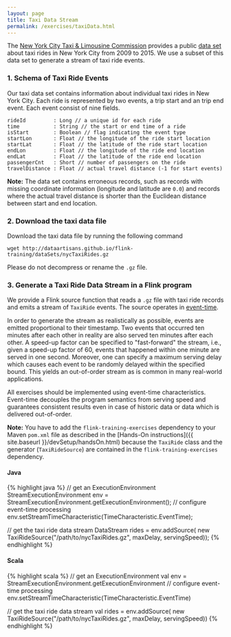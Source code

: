 ```yaml
---
layout: page
title: Taxi Data Stream
permalink: /exercises/taxiData.html
---
```


The [New York City Taxi & Limousine Commission](http://www.nyc.gov/html/tlc/html/home/home.shtml) provides a public [data set](https://uofi.app.box.com/NYCtaxidata) about taxi rides in New York City from 2009 to 2015. We use a subset of this data set to generate a stream of taxi ride events.

### 1. Schema of Taxi Ride Events

Our taxi data set contains information about individual taxi rides in New York City. 
Each ride is represented by two events, a trip start and an trip end event. 
Each event consist of nine fields.

~~~
rideId         : Long // a unique id for each ride
time           : String // the start or end time of a ride
isStart        : Boolean // flag indicating the event type
startLon       : Float // the longitude of the ride start location
startLat       : Float // the latitude of the ride start location
endLon         : Float // the longitude of the ride end location
endLat         : Float // the latitude of the ride end location
passengerCnt   : Short // number of passengers on the ride
travelDistance : Float // actual travel distance (-1 for start events)
~~~

**Note:** The data set contains erroneous records, such as records with missing coordinate information (longitude and latitude are `0.0`) and records where the actual travel distance is shorter than the Euclidean distance between start and end location.

### 2. Download the taxi data file

Download the taxi data file by running the following command

~~~~
wget http://dataartisans.github.io/flink-training/dataSets/nycTaxiRides.gz
~~~~

Please do not decompress or rename the `.gz` file.

### 3. Generate a Taxi Ride Data Stream in a Flink program

We provide a Flink source function that reads a `.gz` file with taxi ride records and emits a stream of `TaxiRide` events. The source operates in [event-time](https://ci.apache.org/projects/flink/flink-docs-release-1.0/apis/streaming_guide.html#working-with-time).

In order to generate the stream as realistically as possible, events are emitted proportional to their timestamp. Two events that occurred ten minutes after each other in reality are also served ten minutes after each other. A speed-up factor can be specified to "fast-forward" the stream, i.e., given a speed-up factor of 60, events that happened within one minute are served in one second. Moreover, one can specify a maximum serving delay which causes each event to be randomly delayed within the specified bound. This yields an out-of-order stream as is common in many real-world applications. 

All exercises should be implemented using event-time characteristics. Event-time decouples the program semantics from serving speed and guarantees consistent results even in case of historic data or data which is delivered out-of-order.

**Note:** You have to add the `flink-training-exercises` dependency to your Maven `pom.xml` file as described in the [Hands-On instructions]({{ site.baseurl }}/devSetup/handsOn.html) because the `TaxiRide` class and the generator (`TaxiRideSource`) are contained in the `flink-training-exercises` dependency.

#### Java

{% highlight java %}
// get an ExecutionEnvironment
StreamExecutionEnvironment env = 
  StreamExecutionEnvironment.getExecutionEnvironment();
// configure event-time processing
env.setStreamTimeCharacteristic(TimeCharacteristic.EventTime);

// get the taxi ride data stream
DataStream<TaxiRide> rides = env.addSource(
  new TaxiRideSource("/path/to/nycTaxiRides.gz", maxDelay, servingSpeed));
{% endhighlight %}

#### Scala

{% highlight scala %}
// get an ExecutionEnvironment
val env = StreamExecutionEnvironment.getExecutionEnvironment
// configure event-time processing
env.setStreamTimeCharacteristic(TimeCharacteristic.EventTime)

// get the taxi ride data stream
val rides = env.addSource(
  new TaxiRideSource("/path/to/nycTaxiRides.gz", maxDelay, servingSpeed))
{% endhighlight %}

